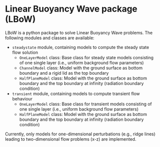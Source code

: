 # Linear Buoyancy Wave package (LBoW)
LBoW is a python package to solve Linear Buoyancy Wave problems. The following modules and classes are available:
- `steadystate` module, containing models to compute the steady state flow solution
  - `OneLayerModel` class: Base class for steady state models consisting of one single layer (i.e., uniform background flow parameters)
  - `ChannelModel` class: Model with the ground surface as bottom boundary and a rigid lid as the top boundary
  - `HalfPlaneModel` class: Model with the ground surface as bottom boundary and the top boundary at infinity (radiation boundary condition)
- `transient` module, containing models to compute transient flow behaviour
  - `OneLayerModel` class: Base class for transient models consisting of one single layer (i.e., uniform background flow parameters)
  - `HalfPlaneModel` class: Model with the ground surface as bottom boundary and the top boundary at infinity (radiation boundary condition)
  
Currently, only models for one-dimensional perturbations (e.g., ridge lines) leading to two-dimensional flow problems (x-z) are implemented.
